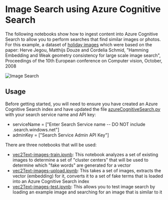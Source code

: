 # Image Search using Azure Cognitive Search


The following notebooks show how to ingest content into Azure Cognitive Search to allow you to perform searches that find similar images or photos.  For this example, a dataset of [holiday images](https://lear.inrialpes.fr/~jegou/data.php) which were based on the paper: Herve Jegou, Matthijs Douze and Cordelia Schmid, "Hamming Embedding and Weak geometry consistency for large scale image search", Proceedings of the 10th European conference on Computer vision, October, 2008

![Image Search](https://github.com/liamca/vector-search/raw/main/notebooks/image-search/demo.png)

## Usage

Before getting started, you will need to ensure you have created an Azure Cognitive Search index and have updated the file [azureCognitiveSearch.py](https://github.com/liamca/vector-search/blob/main/notebooks/image-search/azureCognitiveSearch.py) with your search service name and API key:

* serviceName = ["Enter Search Service name -- DO NOT include .search.windows.net"]
* adminKey = ["Search Service Admin API Key"]

There are three notebooks that will be used:

- [vec2Text-images-train.ipynb](https://github.com/liamca/vector-search/blob/main/notebooks/image-search/vec2Text-images-train.ipynb): This notebook analyzes a set of existing images to determine a set of "cluster centers" that will be used to determine which "fake words" are generated for a vector
- [vec2Text-images-upload.ipynb](https://github.com/liamca/vector-search/blob/main/notebooks/image-search/vec2Text-images-upload.ipynb): This takes a set of images, extracts the vector (embedding) for it, converts it to a set of fake terms that is loaded into an Azure Cognitive Search index
- [vec2Text-images-test.ipynb](https://github.com/liamca/vector-search/blob/main/notebooks/image-search/vec2Text-images-test.ipynb): This allows you to test image search by loading an example image and searching for an image that is similar to it
